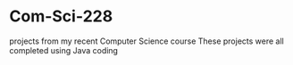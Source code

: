 # Com-Sci-228
projects from my recent Computer Science course
These projects were all completed using Java coding 
